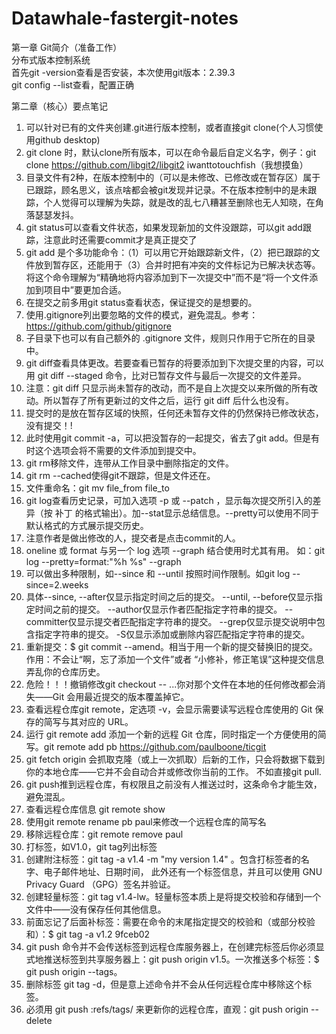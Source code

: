 # Datawhale-fastergit-notes
第一章 Git简介（准备工作）  
分布式版本控制系统   
首先git -version查看是否安装，本次使用git版本：2.39.3   
git config --list查看，配置正确   

第二章（核心）要点笔记
1. 可以针对已有的文件夹创建.git进行版本控制，或者直接git clone(个人习惯使用github desktop)   
2. git clone 时，默认clone所有版本，可以在命令最后自定义名字，例子：git clone https://github.com/libgit2/libgit2 iwanttotouchfish（我想摸鱼）    
3. 目录文件有2种，在版本控制中的（可以是未修改、已修改或在暂存区）属于已跟踪，顾名思义，该点啥都会被git发现并记录。不在版本控制中的是未跟踪，个人觉得可以理解为失踪，就是改的乱七八糟甚至删除也无人知晓，在角落瑟瑟发抖。
4. git status可以查看文件状态，如果发现新加的文件没跟踪，可以git add跟踪，注意此时还需要commit才是真正提交了
5.  git add 是个多功能命令：（1）可以用它开始跟踪新文件，（2）把已跟踪的文件放到暂存区，还能用于（3）合并时把有冲突的文件标记为已解决状态等。 将这个命令理解为“精确地将内容添加到下一次提交中”而不是“将一个文件添加到项目中”要更加合适。
6.  在提交之前多用git status查看状态，保证提交的是想要的。
7.  使用.gitignore列出要忽略的文件的模式，避免混乱。参考：https://github.com/github/gitignore    
8.  子目录下也可以有自己额外的 .gitignore 文件，规则只作用于它所在的目录中。
9.  git diff查看具体更改。若要查看已暂存的将要添加到下次提交里的内容，可以用 git diff --staged 命令，比对已暂存文件与最后一次提交的文件差异。
10.  注意：git diff 只显示尚未暂存的改动，而不是自上次提交以来所做的所有改动。所以暂存了所有更新过的文件之后，运行 git diff 后什么也没有。
11.  提交时的是放在暂存区域的快照，任何还未暂存文件的仍然保持已修改状态，没有提交！!
12.  此时使用git commit -a，可以把没暂存的一起提交，省去了git add。但是有时这个选项会将不需要的文件添加到提交中。
13.  git rm移除文件，连带从工作目录中删除指定的文件。
14.  git rm --cached使得git不跟踪，但是文件还在。
15.  文件重命名：git mv file_from file_to
16.  git log查看历史记录，可加入选项 -p 或 --patch ，显示每次提交所引入的差异（按 补丁 的格式输出）。加--stat显示总结信息。--pretty可以使用不同于默认格式的方式展示提交历史。
17.  注意作者是做出修改的人，提交者是点击commit的人。
18.  oneline 或 format 与另一个 log 选项 --graph 结合使用时尤其有用。 如：git log --pretty=format:"%h %s" --graph
19.   可以做出多种限制，如--since 和 --until 按照时间作限制。如git log --since=2.weeks
20.   具体--since, --after仅显示指定时间之后的提交。   --until, --before仅显示指定时间之前的提交。   --author仅显示作者匹配指定字符串的提交。    --committer仅显示提交者匹配指定字符串的提交。   --grep仅显示提交说明中包含指定字符串的提交。   -S仅显示添加或删除内容匹配指定字符串的提交。
21.   重新提交：$ git commit --amend。相当于用一个新的提交替换旧的提交。作用：不会让“啊，忘了添加一个文件”或者 “小修补，修正笔误”这种提交信息弄乱你的仓库历史。
22.   危险！！！撤销修改git checkout -- <file>...你对那个文件在本地的任何修改都会消失——Git 会用最近提交的版本覆盖掉它。
23.   查看远程仓库git remote，定选项 -v，会显示需要读写远程仓库使用的 Git 保存的简写与其对应的 URL。
24.   运行 git remote add 添加一个新的远程 Git 仓库，同时指定一个方便使用的简写。git remote add pb https://github.com/paulboone/ticgit
25.   git fetch origin 会抓取克隆（或上一次抓取）后新的工作，只会将数据下载到你的本地仓库——它并不会自动合并或修改你当前的工作。 不如直接git pull.
26.   git push推到远程仓库，有权限且之前没有人推送过时，这条命令才能生效，避免混乱。
27.   查看远程仓库信息 git remote show
28.   使用git remote rename pb paul来修改一个远程仓库的简写名
29.   移除远程仓库：git remote remove paul
30.   打标签，如V1.0，git tag列出标签
31.   创建附注标签：git tag -a v1.4 -m "my version 1.4" 。包含打标签者的名字、电子邮件地址、日期时间， 此外还有一个标签信息，并且可以使用 GNU Privacy Guard （GPG）签名并验证。
32.   创建轻量标签：git tag v1.4-lw。轻量标签本质上是将提交校验和存储到一个文件中——没有保存任何其他信息。
33.   前面忘记了后面补标签：需要在命令的末尾指定提交的校验和（或部分校验和）：$ git tag -a v1.2 9fceb02
34.   git push 命令并不会传送标签到远程仓库服务器上，在创建完标签后你必须显式地推送标签到共享服务器上：git push origin v1.5。一次推送多个标签：$ git push origin --tags。
35.   删除标签 git tag -d，但是意上述命令并不会从任何远程仓库中移除这个标签。
36.   必须用 git push :refs/tags/ 来更新你的远程仓库，直观：git push origin --delete

